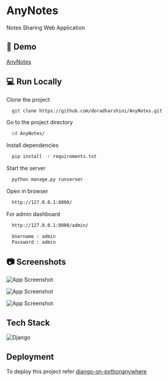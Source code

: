 
# AnyNotes

Notes Sharing Web Application


## 🚀 Demo

[AnyNotes](https://zeronotes.pythonanywhere.com)

## 💻 Run Locally

Clone the project

```bash
  git clone https://github.com/doradharshini/AnyNotes.git
```

Go to the project directory

```bash
  cd AnyNotes/
```

Install dependencies

```bash
  pip install -r requirements.txt
```

Start the server

```bash
  python manage.py runserver
```

Open in browser

```bash
  http://127.0.0.1:8000/
```

For admin dashboard

```bash
  http://127.0.0.1:8000/admin/

  Username : admin
  Password : admin
```


## 📷 Screenshots

![App Screenshot](https://i.postimg.cc/wjdkQKSW-/login.png)

![App Screenshot](https://i.postimg.cc/cCxSn5d6/home.png)

![App Screenshot](https://i.postimg.cc/Xqs0ccvL/profile.png)


## Tech Stack

![Django](https://img.shields.io/badge/django-%23092E20.svg?style=for-the-badge&logo=django&logoColor=white)


## Deployment

To deploy this project refer 
[django-on-pythonanywhere](https://zappycode.com/tutorials/deploy-django-project-on-pythonanywhere)
